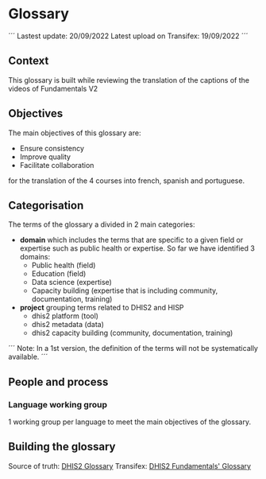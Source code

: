 # Glossary

´´´
Lastest update: 20/09/2022
Latest upload on Transifex: 19/09/2022
´´´

## Context

This glossary is built while reviewing the translation of the captions of the videos of Fundamentals V2

## Objectives

The main objectives of this glossary are:

* Ensure consistency
* Improve quality
* Facilitate collaboration

for the translation of the 4 courses into french, spanish and portuguese.

## Categorisation

The terms of the glossary a divided in 2 main categories:

* **domain** which includes the terms that are specific to a given field or expertise such as public health or expertise. So far we have identified 3 domains:
  * Public health (field)
  * Education (field)
  * Data science (expertise)
  * Capacity building (expertise that is including community, documentation, training)
* **project** grouping terms related to DHIS2 and HISP
  * dhis2 platform (tool)
  * dhis2 metadata (data)
  * dhis2 capacity building (community, documentation, training)

´´´
Note: In a 1st version, the definition of the terms will not be systematically available.
´´´

## People and process

### Language working group

1 working group per language to meet the main objectives of the glossary.

## Building the glossary

Source of truth: [DHIS2 Glossary](https://docs.google.com/spreadsheets/d/1gl7EL7RUibRpMOnvptsxWIKx6BKMQcpc/edit?usp=sharing&ouid=109712459059442149244&rtpof=true&sd=true)
Transifex: [DHIS2 Fundamentals' Glossary](https://www.transifex.com/hisp-uio/dhis2-fundamentals-1/translate/#en/dhis2-fundamentals-1/437711648)

